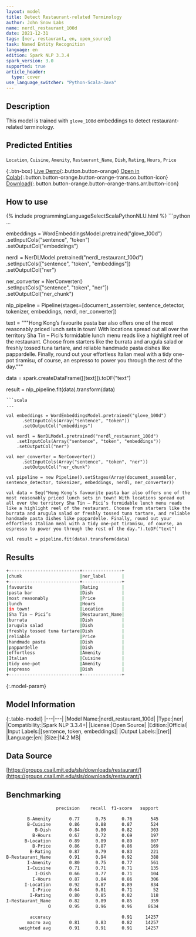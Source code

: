 ```yaml
---
layout: model
title: Detect Restaurant-related Terminology
author: John Snow Labs
name: nerdl_restaurant_100d
date: 2021-12-31
tags: [ner, restaurant, en, open_source]
task: Named Entity Recognition
language: en
edition: Spark NLP 3.3.4
spark_version: 3.0
supported: true
article_header:
  type: cover
use_language_switcher: "Python-Scala-Java"
---
```


## Description

This model is trained with `glove_100d` embeddings to detect restaurant-related terminology.

## Predicted Entities

`Location`, `Cuisine`, `Amenity`, `Restaurant_Name`, `Dish`, `Rating`, `Hours`, `Price`

{:.btn-box}
[Live Demo](https://demo.johnsnowlabs.com/public/NER_RESTAURANT/){:.button.button-orange}
[Open in Colab](https://colab.research.google.com/github/JohnSnowLabs/spark-nlp-workshop/blob/master/tutorials/streamlit_notebooks/NER_RESTAURANT.ipynb){:.button.button-orange.button-orange-trans.co.button-icon}
[Download](https://s3.amazonaws.com/auxdata.johnsnowlabs.com/public/models/nerdl_restaurant_100d_en_3.3.4_3.0_1640949258750.zip){:.button.button-orange.button-orange-trans.arr.button-icon}

## How to use



<div class="tabs-box" markdown="1">
{% include programmingLanguageSelectScalaPythonNLU.html %}
```python
...

embeddings = WordEmbeddingsModel.pretrained("glove_100d") \
      .setInputCols("sentence", "token") \
      .setOutputCol("embeddings")

nerdl = NerDLModel.pretrained("nerdl_restaurant_100d")\
    .setInputCols(["sentence", "token", "embeddings"])\
    .setOutputCol("ner")

ner_converter = NerConverter()\
      .setInputCols(["sentence", "token", "ner"])\
      .setOutputCol("ner_chunk")

nlp_pipeline = Pipeline(stages=[document_assembler, sentence_detector, tokenizer, embeddings, nerdl, ner_converter])

text = """Hong Kong’s favourite pasta bar also offers one of the most reasonably priced lunch sets in town! With locations spread out all over the territory Sha Tin – Pici’s formidable lunch menu reads like a highlight reel of the restaurant. Choose from starters like the burrata and arugula salad or freshly tossed tuna tartare, and reliable handmade pasta dishes like pappardelle. Finally, round out your effortless Italian meal with a tidy one-pot tiramisu, of course, an espresso to power you through the rest of the day."""

data = spark.createDataFrame([[text]]).toDF("text")

result = nlp_pipeline.fit(data).transform(data)
```
```scala
...

val embeddings = WordEmbeddingsModel.pretrained("glove_100d")
      .setInputCols(Array("sentence", "token"))
      .setOutputCol("embeddings")

val nerdl = NerDLModel.pretrained("nerdl_restaurant_100d")
    .setInputCols(Array("sentence", "token", "embeddings"))
    .setOutputCol("ner")

val ner_converter = NerConverter()
      .setInputCols(Array("sentence", "token", "ner"))
      .setOutputCol("ner_chunk")

val pipeline = new Pipeline().setStages(Array(document_assembler, sentence_detector, tokenizer, embeddings, nerdl, ner_converter))

val data = Seq("Hong Kong’s favourite pasta bar also offers one of the most reasonably priced lunch sets in town! With locations spread out all over the territory Sha Tin – Pici’s formidable lunch menu reads like a highlight reel of the restaurant. Choose from starters like the burrata and arugula salad or freshly tossed tuna tartare, and reliable handmade pasta dishes like pappardelle. Finally, round out your effortless Italian meal with a tidy one-pot tiramisu, of course, an espresso to power you through the rest of the day.").toDF("text")

val result = pipeline.fit(data).transform(data)
```
</div>

## Results

```bash
+---------------------------+---------------+
|chunk                      |ner_label      |
+---------------------------+---------------+
|favourite                  |Rating         |
|pasta bar                  |Dish           |
|most reasonably            |Price          |
|lunch                      |Hours          |
|in town!                   |Location       |
|Sha Tin – Pici’s           |Restaurant_Name|
|burrata                    |Dish           |
|arugula salad              |Dish           |
|freshly tossed tuna tartare|Dish           |
|reliable                   |Price          |
|handmade pasta             |Dish           |
|pappardelle                |Dish           |
|effortless                 |Amenity        |
|Italian                    |Cuisine        |
|tidy one-pot               |Amenity        |
|espresso                   |Dish           |
+---------------------------+---------------+
```

{:.model-param}
## Model Information

{:.table-model}
|---|---|
|Model Name:|nerdl_restaurant_100d|
|Type:|ner|
|Compatibility:|Spark NLP 3.3.4+|
|License:|Open Source|
|Edition:|Official|
|Input Labels:|[sentence, token, embeddings]|
|Output Labels:|[ner]|
|Language:|en|
|Size:|14.2 MB|

## Data Source

[https://groups.csail.mit.edu/sls/downloads/restaurant/](https://groups.csail.mit.edu/sls/downloads/restaurant/)

## Benchmarking

```bash
                   precision    recall  f1-score   support

        B-Amenity       0.77      0.75      0.76       545
        B-Cuisine       0.86      0.88      0.87       524
           B-Dish       0.84      0.80      0.82       303
          B-Hours       0.67      0.72      0.69       197
       B-Location       0.89      0.89      0.89       807
          B-Price       0.86      0.87      0.86       169
         B-Rating       0.87      0.79      0.83       221
B-Restaurant_Name       0.91      0.94      0.92       388
        I-Amenity       0.80      0.75      0.77       561
        I-Cuisine       0.71      0.71      0.71       135
           I-Dish       0.66      0.77      0.71       104
          I-Hours       0.87      0.84      0.86       306
       I-Location       0.92      0.87      0.89       834
          I-Price       0.64      0.81      0.71        52
         I-Rating       0.80      0.85      0.82       118
I-Restaurant_Name       0.82      0.89      0.85       359
                O       0.95      0.96      0.96      8634

         accuracy                           0.91     14257
        macro avg       0.81      0.83      0.82     14257
     weighted avg       0.91      0.91      0.91     14257
```
